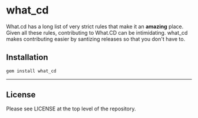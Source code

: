 # what_cd
What.cd has a long list of very strict rules that make it an **amazing** place. Given all these rules, 
contributing to What.CD can be intimidating. what_cd makes contributing easier by santizing releases so 
that you don't have to.

## Installation
```bash
gem install what_cd
```

---

## License

Please see LICENSE at the top level of the repository.
